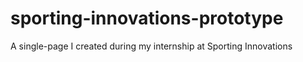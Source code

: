 # sporting-innovations-prototype
A single-page I created during my internship at Sporting Innovations
